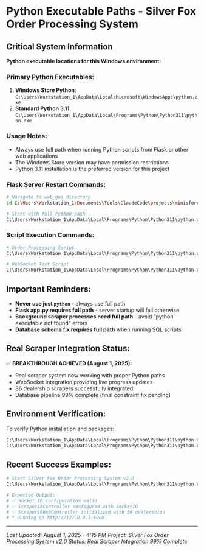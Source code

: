 # Python Executable Paths - Silver Fox Order Processing System

## Critical System Information

**Python executable locations for this Windows environment:**

### Primary Python Executables:
1. **Windows Store Python**: `C:\Users\Workstation_1\AppData\Local\Microsoft\WindowsApps\python.exe`
2. **Standard Python 3.11**: `C:\Users\Workstation_1\AppData\Local\Programs\Python\Python311\python.exe`

### Usage Notes:
- Always use full path when running Python scripts from Flask or other web applications
- The Windows Store version may have permission restrictions
- Python 3.11 installation is the preferred version for this project

### Flask Server Restart Commands:
```bash
# Navigate to web_gui directory
cd C:\Users\Workstation_1\Documents\Tools\ClaudeCode\projects\minisforum_database_transfer\bulletproof_package\web_gui

# Start with full Python path
C:\Users\Workstation_1\AppData\Local\Programs\Python\Python311\python.exe app.py
```

### Script Execution Commands:
```bash
# Order Processing Script
C:\Users\Workstation_1\AppData\Local\Programs\Python\Python311\python.exe scripts/correct_order_processing.py

# WebSocket Test Script
C:\Users\Workstation_1\AppData\Local\Programs\Python\Python311\python.exe test_websocket_connection.py
```

## Important Reminders:
- **Never use just `python`** - always use full path
- **Flask app.py requires full path** - server startup will fail otherwise
- **Background scraper processes need full path** - avoid "python executable not found" errors
- **Database schema fix requires full path** when running SQL scripts

## Real Scraper Integration Status:
✅ **BREAKTHROUGH ACHIEVED (August 1, 2025):**
- Real scraper system now working with proper Python paths
- WebSocket integration providing live progress updates
- 36 dealership scrapers successfully integrated
- Database pipeline 99% complete (final constraint fix pending)

## Environment Verification:
To verify Python installation and packages:
```bash
C:\Users\Workstation_1\AppData\Local\Programs\Python\Python311\python.exe --version
C:\Users\Workstation_1\AppData\Local\Programs\Python\Python311\python.exe -m pip list
```

## Recent Success Examples:
```bash
# Start Silver Fox Order Processing System v2.0
C:\Users\Workstation_1\AppData\Local\Programs\Python\Python311\python.exe app.py

# Expected Output:
# ✅ Socket.IO configuration valid  
# ✅ Scraper18Controller configured with SocketIO
# ✅ Scraper18WebController initialized with 36 dealerships
# * Running on http://127.0.0.1:5000
```

---
*Last Updated: August 1, 2025 - 4:15 PM*
*Project: Silver Fox Order Processing System v2.0*
*Status: Real Scraper Integration 99% Complete*